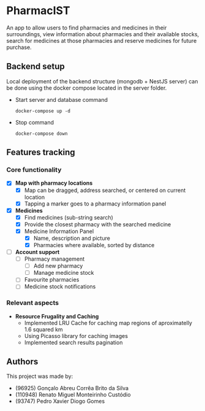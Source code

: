 # PharmacIST
An app to allow users to find pharmacies and medicines in their surroundings, view information about pharmacies and their available stocks, search for medicines at those pharmacies and reserve medicines for future purchase.

## Backend setup
Local deployment of the backend structure (mongodb + NestJS server) can be done using the docker compose located in the server folder.
- Start server and database command
    ```
    docker-compose up -d
    ```
- Stop command
    ```
    docker-compose down
    ```

## Features tracking
### Core functionality
- [x] **Map with pharmacy locations**
  - [x] Map can be dragged, address searched, or centered on current location
  - [x] Tapping a marker goes to a pharmacy information panel

- [x] **Medicines**
  - [x] Find medicines (sub-string search)
  - [x] Provide the closest pharmacy with the searched medicine
  - [x] Medicine Information Panel
    - [x] Name, description and picture
    - [x] Pharmacies where available, sorted by distance

- [ ] **Account support**
  - [ ] Pharmacy management
    - [ ] Add new pharmacy
    - [ ] Manage medicine stock
  - [ ] Favourite pharmacies
  - [ ] Medicine stock notifications

### Relevant aspects
- **Resource Frugality and Caching**
  - Implemented LRU Cache for caching map regions of aproximatelly 1.6 squared km
  - Using Picasso library for caching images
  - Implemented search results pagination



## Authors
This project was made by:
- (96925) Gonçalo Abreu Corrêa Brito da Silva
- (110948) Renato Miguel Monteirinho Custódio
- (93747) Pedro Xavier Diogo Gomes

